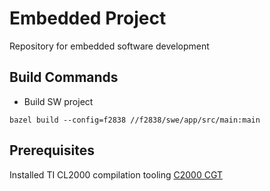 # Embedded Project
Repository for embedded software development

## Build Commands
- Build SW project
```starlark
bazel build --config=f2838 //f2838/swe/app/src/main:main
```

## Prerequisites
Installed TI CL2000 compilation tooling
[C2000 CGT](https://www.ti.com/tool/download/C2000-CGT/22.6.0.LTS)

